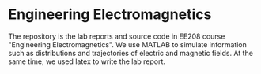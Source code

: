 # Engineering Electromagnetics
The repository is the lab reports and source code in EE208 course "Engineering Electromagnetics". We use MATLAB to simulate information such as distributions and trajectories of electric and magnetic fields. At the same time, we used latex to write the lab report.
